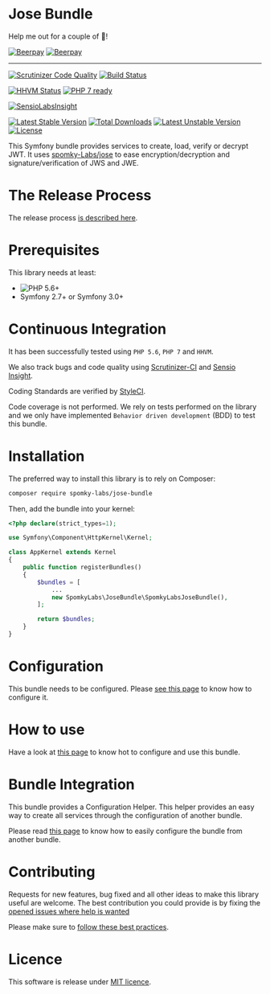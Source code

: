 Jose Bundle
===========

Help me out for a couple of :beers:!

[![Beerpay](https://beerpay.io/Spomky-Labs/jose-bundle/badge.svg?style=beer-square)](https://beerpay.io/Spomky-Labs/jose-bundle)  [![Beerpay](https://beerpay.io/Spomky-Labs/jose-bundle/make-wish.svg?style=flat-square)](https://beerpay.io/Spomky-Labs/jose-bundle?focus=wish)

----

[![Scrutinizer Code Quality](https://scrutinizer-ci.com/g/Spomky-Labs/jose-bundle/badges/quality-score.png?b=master)](https://scrutinizer-ci.com/g/Spomky-Labs/jose-bundle/?branch=master)
[![Build Status](https://travis-ci.org/Spomky-Labs/jose-bundle.svg?branch=master)](https://travis-ci.org/Spomky-Labs/jose-bundle)

[![HHVM Status](http://hhvm.h4cc.de/badge/Spomky-Labs/jose-bundle.png)](http://hhvm.h4cc.de/package/Spomky-Labs/jose-bundle)
[![PHP 7 ready](http://php7ready.timesplinter.ch/Spomky-Labs/jose-bundle/badge.svg)](https://travis-ci.org/Spomky-Labs/jose-bundle)

[![SensioLabsInsight](https://insight.sensiolabs.com/projects/5398e4ca-1a48-4186-9410-f44f3f850a05/big.png)](https://insight.sensiolabs.com/projects/5398e4ca-1a48-4186-9410-f44f3f850a05)

[![Latest Stable Version](https://poser.pugx.org/Spomky-Labs/jose-bundle/v/stable.png)](https://packagist.org/packages/Spomky-Labs/jose-bundle)
[![Total Downloads](https://poser.pugx.org/Spomky-Labs/jose-bundle/downloads.png)](https://packagist.org/packages/Spomky-Labs/jose-bundle)
[![Latest Unstable Version](https://poser.pugx.org/Spomky-Labs/jose-bundle/v/unstable.png)](https://packagist.org/packages/Spomky-Labs/jose-bundle)
[![License](https://poser.pugx.org/Spomky-Labs/jose-bundle/license.png)](https://packagist.org/packages/Spomky-Labs/jose-bundle)

This Symfony bundle provides services to create, load, verify or decrypt JWT.
It uses [spomky-Labs/jose](https://github.com/Spomky-Labs/jose) to ease encryption/decryption and signature/verification of JWS and JWE.

# The Release Process

The release process [is described here](doc/Release.md).

# Prerequisites

This library needs at least:
* ![PHP 5.6+](https://img.shields.io/badge/PHP-5.6%2B-ff69b4.svg)
* Symfony 2.7+ or Symfony 3.0+

# Continuous Integration

It has been successfully tested using `PHP 5.6`, `PHP 7` and `HHVM`.

We also track bugs and code quality using [Scrutinizer-CI](https://scrutinizer-ci.com/g/Spomky-Labs/jose-bundle/) and [Sensio Insight](https://insight.sensiolabs.com/projects/5398e4ca-1a48-4186-9410-f44f3f850a05).

Coding Standards are verified by [StyleCI](https://styleci.io/repos/28856829).

Code coverage is not performed.
We rely on tests performed on the library and we only have implemented `Behavior driven development` (BDD) to test this bundle. 

# Installation

The preferred way to install this library is to rely on Composer:

```sh
composer require spomky-labs/jose-bundle
```

Then, add the bundle into your kernel:

```php
<?php declare(strict_types=1);

use Symfony\Component\HttpKernel\Kernel;

class AppKernel extends Kernel
{
    public function registerBundles()
    {
        $bundles = [
            ...
            new SpomkyLabs\JoseBundle\SpomkyLabsJoseBundle(),
        ];

        return $bundles;
    }
}
```

# Configuration

This bundle needs to be configured. Please [see this page](Resources/doc/Configuration.md) to know how to configure it.

# How to use

Have a look at [this page](Resources/doc/Use.md) to know hot to configure and use this bundle.

# Bundle Integration

This bundle provides a Configuration Helper.
This helper provides an easy way to create all services through the configuration of another bundle.
 
Please read [this page](Resources/doc/config/configuration_helper.md) to know how to easily configure the bundle from another bundle.


# Contributing

Requests for new features, bug fixed and all other ideas to make this library useful are welcome.
The best contribution you could provide is by fixing the [opened issues where help is wanted](https://github.com/Spomky-Labs/JoseBundle/issues?q=is%3Aissue+is%3Aopen+label%3A%22help+wanted%22)

Please make sure to [follow these best practices](Resources/doc/Contributing.md).

# Licence

This software is release under [MIT licence](LICENSE).
